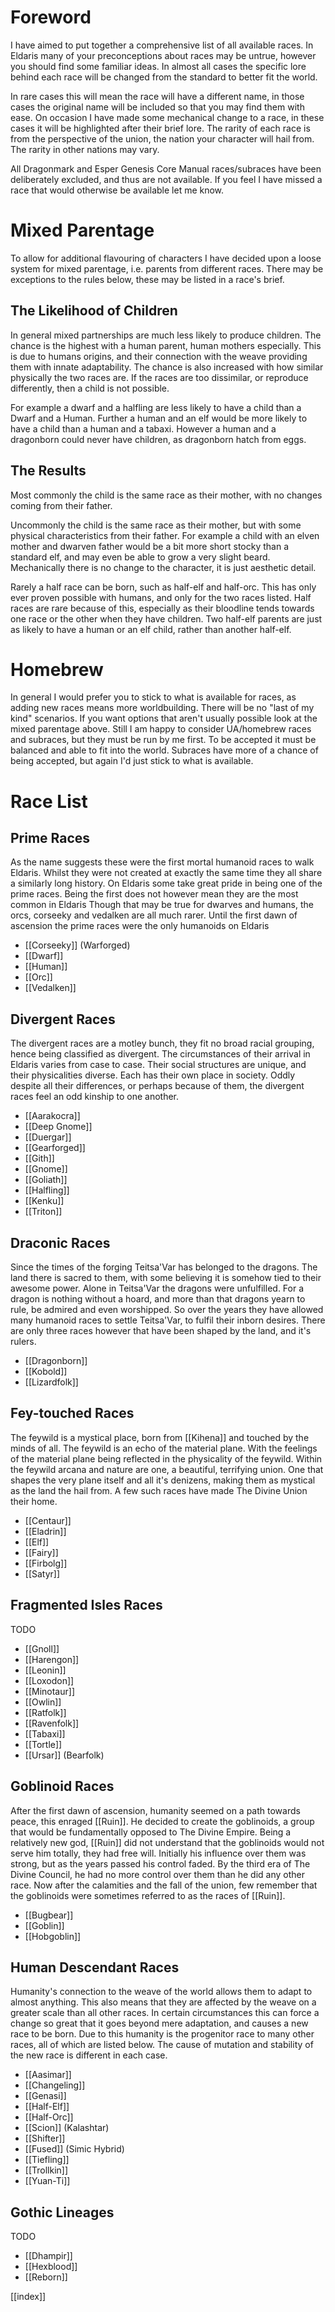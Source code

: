 # Foreword
I have aimed to put together a comprehensive list of all available races. In Eldaris many of your preconceptions about races may be untrue, however you should find some familiar ideas. In almost all cases the specific lore behind each race will be changed from the standard to better fit the world. 

In rare cases this will mean the race will have a different name, in those cases the original name will be included so that you may find them with ease. On occasion I have made some mechanical change to a race, in these cases it will be highlighted after their brief lore. The rarity of each race is from the perspective of the union, the nation your character will hail from. The rarity in other nations may vary.

All Dragonmark and Esper Genesis Core Manual races/subraces have been deliberately excluded, and thus are not available. If you feel I have missed a race that would otherwise be available let me know.

# Mixed Parentage
To allow for additional flavouring of characters I have decided upon a loose system for mixed parentage, i.e. parents from different races. There may be exceptions to the rules below, these may be listed in a race's brief.

## The Likelihood of Children
In general mixed partnerships are much less likely to produce children. The chance is the highest with a human parent, human mothers especially. This is due to humans origins, and their connection with the weave providing them with innate adaptability. The chance is also increased with how similar physically the two races are. If the races are too dissimilar, or reproduce differently, then a child is not possible.

For example a dwarf and a halfling are less likely to have a child than a Dwarf and a Human. Further a human and an elf would be more likely to have a child than a human and a tabaxi. However a human and a dragonborn could never have children, as dragonborn hatch from eggs.

## The Results
Most commonly the child is the same race as their mother, with no changes coming from their father.  

Uncommonly the child is the same race as their mother, but with some physical characteristics from their father. For example a child with an elven mother and dwarven father would be a bit more short stocky than a standard elf, and may even be able to grow a very slight beard. Mechanically there is no change to the character, it is just aesthetic detail.

Rarely a half race can be born, such as half-elf and half-orc. This has only ever proven possible with humans, and only for the two races listed. Half races are rare because of this, especially as their bloodline tends towards one race or the other when they have children. Two half-elf parents are just as likely to have a human or an elf child, rather than another half-elf.

# Homebrew
In general I would prefer you to stick to what is available for races, as adding new races means more worldbuilding. There will be no "last of my kind" scenarios. If you want options that aren't usually possible look at the mixed parentage above. Still I am happy to consider UA/homebrew races and subraces, but they must be run by me first. To be accepted it must be balanced and able to fit into the world. Subraces have more of a chance of being accepted, but again I'd just stick to what is available.

# Race List

## Prime Races
As the name suggests these were the first mortal humanoid races to walk Eldaris. Whilst they were not created at exactly the same time they all share a similarly long history. On Eldaris some take great pride in being one of the prime races. Being the first does not however mean they are the most common in Eldaris Though that may be true for dwarves and humans, the orcs, corseeky and vedalken are all much rarer. Until the first dawn of ascension the prime races were the only humanoids on Eldaris
- [[Corseeky]] (Warforged)
- [[Dwarf]]
- [[Human]]
- [[Orc]]
- [[Vedalken]]

## Divergent Races
The divergent races are a motley bunch, they fit no broad racial grouping, hence being classified as divergent. The circumstances of their arrival in Eldaris varies from case to case. Their social structures are unique, and their physicalities diverse. Each has their own place in society. Oddly despite all their differences, or perhaps because of them, the divergent races feel an odd kinship to one another.
- [[Aarakocra]]
- [[Deep Gnome]]
- [[Duergar]]
- [[Gearforged]]
- [[Gith]]
- [[Gnome]]
- [[Goliath]]
- [[Halfling]]
- [[Kenku]]
- [[Triton]]

## Draconic Races
Since the times of the forging Teitsa'Var has belonged to the dragons. The land there is sacred to them, with some believing it is somehow tied to their awesome power. Alone in Teitsa'Var the dragons were unfulfilled. For a dragon is nothing without a hoard, and more than that dragons yearn to rule, be admired and even worshipped. So over the years they have allowed many humanoid races to settle Teitsa'Var, to fulfil their inborn desires. There are only three races however that have been shaped by the land, and it's rulers.
- [[Dragonborn]]
- [[Kobold]]
- [[Lizardfolk]]

## Fey-touched Races
The feywild is a mystical place, born from [[Kihena]] and touched by the minds of all. The feywild is an echo of the material plane. With the feelings of the material plane being reflected in the physicality of the feywild. Within the feywild arcana and nature are one, a beautiful, terrifying union. One that shapes the very plane itself and all it's denizens, making them as mystical as the land the hail from. A few such races have made The Divine Union their home.
- [[Centaur]]
- [[Eladrin]]
- [[Elf]]
- [[Fairy]]
- [[Firbolg]]
- [[Satyr]]

## Fragmented Isles Races
TODO
- [[Gnoll]]
- [[Harengon]]
- [[Leonin]]
- [[Loxodon]]
- [[Minotaur]]
- [[Owlin]]
- [[Ratfolk]]
- [[Ravenfolk]]
- [[Tabaxi]]
- [[Tortle]]
- [[Ursar]] (Bearfolk)

## Goblinoid Races
After the first dawn of ascension, humanity seemed on a path towards peace, this enraged [[Ruin]]. He decided to create the goblinoids, a group that would be fundamentally opposed to The Divine Empire. Being a relatively new god, [[Ruin]] did not understand that the goblinoids would not serve him totally, they had free will. Initially his influence over them was strong, but as the years passed his control faded. By the third era of The Divine Council, he had no more control over them than he did any other race. Now after the calamities and the fall of the union, few remember that the goblinoids were sometimes referred to as the races of [[Ruin]]. 
- [[Bugbear]]
- [[Goblin]]
- [[Hobgoblin]]

## Human Descendant Races
Humanity's connection to the weave of the world allows them to adapt to almost anything. This also means that they are affected by the weave on a greater scale than all other races. In certain circumstances this can force a change so great that it goes beyond mere adaptation, and causes a new race to be born. Due to this humanity is the progenitor race to many other races, all of which are listed below. The cause of mutation and stability of the new race is different in each case.
- [[Aasimar]]
- [[Changeling]]
- [[Genasi]]
- [[Half-Elf]]
- [[Half-Orc]]
- [[Scion]] (Kalashtar)
- [[Shifter]]
- [[Fused]] (Simic Hybrid)
- [[Tiefling]]
- [[Trollkin]]
- [[Yuan-Ti]]

## Gothic Lineages
TODO
- [[Dhampir]]
- [[Hexblood]]
- [[Reborn]]

[[index]]